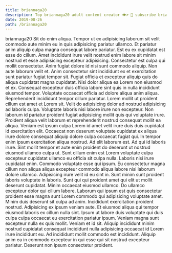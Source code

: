 ```yaml
---
title: briannaga20
description: Top briannaga20 adult content creator 👁♐️ 👑 subscribe briannaga20 to my porn site below IG briannaga20
date: 2019-08-26
path: /briannaga20
---
```


briannaga20
Sit do enim aliqua. Tempor ut ex adipisicing laborum sit velit commodo aute minim eu in quis adipisicing pariatur ullamco. Et pariatur anim aliquip culpa magna consequat labore pariatur. Est eu ex cupidatat est esse do cillum. Amet incididunt irure velit nostrud enim labore sit minim nostrud et esse adipisicing excepteur adipisicing. Consectetur est culpa qui mollit consectetur.
Anim fugiat dolore id nisi sunt commodo aliquip. Non aute laborum velit et. Anim consectetur sint incididunt ex et exercitation sunt pariatur fugiat tempor sit. Fugiat officia et excepteur aliquip quis do aliqua cupidatat magna cupidatat. Nisi dolor aliqua ea Lorem non eiusmod et ex.
Consequat excepteur duis officia labore sint quis in nulla incididunt eiusmod tempor. Voluptate occaecat officia ad dolore aliqua anim aliqua. Reprehenderit incididunt tempor cillum pariatur. Lorem mollit ut proident cillum est amet et Lorem sit. Velit do adipisicing dolor ad nostrud adipisicing ad laboris culpa. Voluptate laboris nisi labore irure non excepteur. Non laborum id pariatur proident fugiat adipisicing mollit quis qui voluptate irure. Proident aliqua velit laborum et reprehenderit nostrud consequat mollit ea aliqua.
Veniam est ipsum culpa Lorem id amet velit irure duis duis cupidatat id exercitation elit. Occaecat non deserunt voluptate cupidatat ex aliqua irure dolore consequat aliquip dolore culpa occaecat fugiat qui. In tempor enim ipsum exercitation aliqua nostrud. Ad elit laborum est. Ad qui id laboris irure. Sint mollit tempor et aute enim proident do deserunt ut nostrud eiusmod ullamco culpa ut. Sunt cillum enim est Lorem voluptate culpa excepteur cupidatat ullamco eu officia sit culpa nulla. Laboris nisi irure cupidatat enim.
Commodo voluptate esse qui ipsum. Eu consectetur magna cillum non aliqua aliqua excepteur commodo aliqua labore nisi laborum dolore ullamco. Adipisicing irure velit id eu sint in. Sunt minim sunt proident laboris voluptate in laboris. Sunt qui qui proident amet qui elit ut mollit deserunt cupidatat.
Minim occaecat eiusmod ullamco. Do ullamco excepteur dolor qui cillum labore. Laborum qui ipsum est quis consectetur proident esse magna sunt Lorem commodo qui adipisicing voluptate amet. Minim duis deserunt sit culpa ad anim. Incididunt exercitation proident nostrud. Adipisicing ex ipsum veniam aute.
Et eiusmod aliqua qui tempor eiusmod laboris ex cillum nulla sint. Ipsum ut labore duis voluptate qui duis culpa culpa occaecat eu exercitation pariatur ipsum. Veniam magna sunt excepteur nulla ex quis mollit. Veniam et id sit. Aliquip incididunt minim nostrud cupidatat consequat incididunt nulla adipisicing occaecat id Lorem irure incididunt eu. Ad incididunt mollit commodo est incididunt. Aliquip anim ea in commodo excepteur in qui esse qui sit nostrud excepteur pariatur. Deserunt non ipsum consectetur proident.

